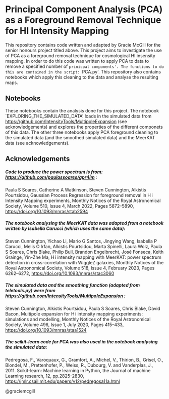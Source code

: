 # Principal Component Analysis (PCA) as a Foreground Removal Technique for HI Intensity Mapping

This repository contains code written and adapted by Gracie McGill for the senior honours project titled above. 
This project aims to investigate the use of PCA as a foreground removal technique for cosmological HI insensity mapping. In order to do this code was written to apply PCA to data to remove a specified number of `prinicpal components'. The functions to do this are contained in the script: `PCA.py'. This repository also contains notebooks which apply this cleaning to the data and analyse the resulting maps.  <br/>

## Notebooks 
These notebooks contain the analysis done for this project. The notebook `EXPLORING_THE_SIMULATED_DATA' loads in the simulated data from https://github.com/IntensityTools/MultipoleExpansion (see acknowledgements) and explores the properties of the different componets of this data. The other three notebooks apply PCA foreground cleaning to the simulated data (and the smoothed simulated data) and the MeerKAT data (see acknowledgements).

## Acknowledgements
##### Code to produce the power spectrum is from: https://github.com/paulassoares/gpr4im : <br/>
Paula S Soares, Catherine A Watkinson, Steven Cunnington, Alkistis Pourtsidou, Gaussian Process Regression for foreground removal in H i Intensity Mapping experiments, Monthly Notices of the Royal Astronomical Society, Volume 510, Issue 4, March 2022, Pages 5872–5890, https://doi.org/10.1093/mnras/stab2594 

##### The notebook analysing the MeerKAT data was adapted from a notebook written by Isabella Carucci (which uses the same data):<br/>
Steven Cunnington, Yichao Li, Mario G Santos, Jingying Wang, Isabella P Carucci, Melis O Irfan, Alkistis Pourtsidou, Marta Spinelli, Laura Wolz, Paula S Soares, Chris Blake, Philip Bull, Brandon Engelbrecht, José Fonseca, Keith Grainge, Yin-Zhe Ma, H i intensity mapping with MeerKAT: power spectrum detection in cross-correlation with WiggleZ galaxies, Monthly Notices of the Royal Astronomical Society, Volume 518, Issue 4, February 2023, Pages 6262–6272, https://doi.org/10.1093/mnras/stac3060

##### The simulated data and the smoothing function (adapted from teletools.py) were from https://github.com/IntensityTools/MultipoleExpansion :
Steven Cunnington, Alkistis Pourtsidou, Paula S Soares, Chris Blake, David Bacon, Multipole expansion for H i intensity mapping experiments: simulations and modelling, Monthly Notices of the Royal Astronomical Society, Volume 496, Issue 1, July 2020, Pages 415–433, https://doi.org/10.1093/mnras/staa1524

##### The scikit-learn code for PCA was also used in the notebook analysing the simulated data:
Pedregosa, F., Varoquaux, G., Gramfort, A., Michel, V., Thirion, B., Grisel, O., Blondel, M., Prettenhofer, P., Weiss, R., Dubourg, V. and Vanderplas, J., 2011. Scikit-learn: Machine learning in Python, the Journal of machine Learning research, 12, pp.2825-2830, https://jmlr.csail.mit.edu/papers/v12/pedregosa11a.html

 @graciemcgill 
